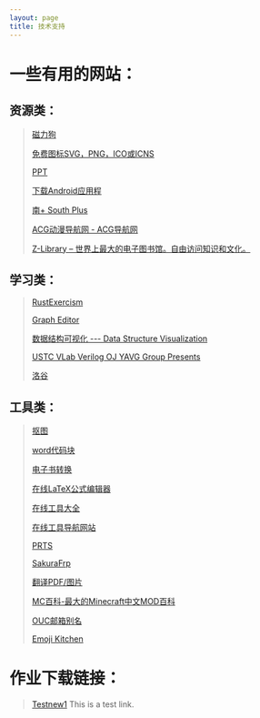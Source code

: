 ```yaml
---
layout: page
title: 技术支持 
---
```




# 一些有用的网站：

## 资源类：
>
> [磁力狗 ](http://clg6.icu/?from=cliapp?from=clg34cc)
>
> [免费图标SVG，PNG，ICO或ICNS](https://icon-icons.com/zh/)
>
> [PPT](https://slidehunter.com/)
>
> [下载Android应用程](https://cn.uptodown.com/)
>
> [南+ South Plus ](https://www.south-plus.net/)
>
> [ACG动漫导航网 - ACG导航网](https://www.acgdh.cc/author/1)
>
> [Z-Library – 世界上最大的电子图书馆。自由访问知识和文化。](https://zh.singlelogin.re/#:~:text=Z-Library)

## 学习类：

> [RustExercism](https://exercism.org/tracks/rust/exercises)
>
> [Graph Editor](https://csacademy.com/app/graph_editor)
>
> [数据结构可视化 --- Data Structure Visualization](https://www.cs.usfca.edu/~galles/visualization/Algorithms.html)
>
> [USTC VLab Verilog OJ  YAVG Group Presents](https://verilogoj.ustc.edu.cn/oj/)
>
> [洛谷](https://www.luogu.com.cn/)

## 工具类：

> [抠图](https://miankoutupian.com/image/search/杰斯顿)
>
> [word代码块](http://www.codeinword.com/)
>
> [电子书转换](https://convertio.co/zh/ebook-converter/)
>
> [在线LaTeX公式编辑器](https://www.latexlive.com/home##)
>
> [在线工具大全](https://www.lddgo.net/base/class?classID=2)
>
> [在线工具导航网站](https://www.tboxn.com/)
>
> [PRTS ](https://prts.wiki/w/浊心斯卡蒂)
>
> [SakuraFrp](https://www.natfrp.com/user/)
>
> [翻译PDF/图片](https://www.piccopilot.com/translate)
>
> [MC百科-最大的Minecraft中文MOD百科](https://www.mcmod.cn/)
>
> [OUC邮箱别名](https://bpm.ouc.edu.cn/r/w?sid=158cc59a-0c05-4b4c-b901-883b766d8a5d&cmd=CLIENT_BPM_WORKLIST_MAIN&processGroupId=obj_9099dcb0dffc469b9559367276a62b35&boxTitle=)
>
> [Emoji Kitchen](https://emojikitchen.dev/)

# 作业下载链接：
> [Testnew1](https://github.com/violet-wdream/violet-wdream.github.io/raw/master/source/Source.zip)
> This is a test link.







